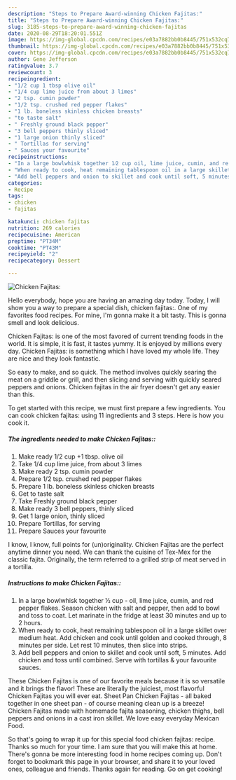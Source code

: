 ```yaml
---
description: "Steps to Prepare Award-winning Chicken Fajitas:"
title: "Steps to Prepare Award-winning Chicken Fajitas:"
slug: 3185-steps-to-prepare-award-winning-chicken-fajitas
date: 2020-08-29T18:20:01.551Z
image: https://img-global.cpcdn.com/recipes/e03a7882bb0b8445/751x532cq70/chicken-fajitas-recipe-main-photo.jpg
thumbnail: https://img-global.cpcdn.com/recipes/e03a7882bb0b8445/751x532cq70/chicken-fajitas-recipe-main-photo.jpg
cover: https://img-global.cpcdn.com/recipes/e03a7882bb0b8445/751x532cq70/chicken-fajitas-recipe-main-photo.jpg
author: Gene Jefferson
ratingvalue: 3.7
reviewcount: 3
recipeingredient:
- "1/2 cup 1 tbsp olive oil"
- "1/4 cup lime juice from about 3 limes"
- "2 tsp. cumin powder"
- "1/2 tsp. crushed red pepper flakes"
- "1 lb. boneless skinless chicken breasts"
- "to taste salt"
- " Freshly ground black pepper"
- "3 bell peppers thinly sliced"
- "1 large onion thinly sliced"
- " Tortillas for serving"
- " Sauces your favourite"
recipeinstructions:
- "In a large bowlwhisk together 1⁄2 cup oil, lime juice, cumin, and red pepper flakes. Season chicken with salt and pepper, then add to bowl and toss to coat. Let marinate in the fridge at least 30 minutes and up to 2 hours."
- "When ready to cook, heat remaining tablespoon oil in a large skillet over medium heat. Add chicken and cook until golden and cooked through, 8 minutes per side. Let rest 10 minutes, then slice into strips."
- "Add bell peppers and onion to skillet and cook until soft, 5 minutes. Add chicken and toss until combined. Serve with tortillas &amp; your favourite sauces."
categories:
- Recipe
tags:
- chicken
- fajitas

katakunci: chicken fajitas 
nutrition: 269 calories
recipecuisine: American
preptime: "PT34M"
cooktime: "PT43M"
recipeyield: "2"
recipecategory: Dessert

---
```



![Chicken Fajitas:](https://img-global.cpcdn.com/recipes/e03a7882bb0b8445/751x532cq70/chicken-fajitas-recipe-main-photo.jpg)

Hello everybody, hope you are having an amazing day today. Today, I will show you a way to prepare a special dish, chicken fajitas:. One of my favorites food recipes. For mine, I'm gonna make it a bit tasty. This is gonna smell and look delicious.

Chicken Fajitas: is one of the most favored of current trending foods in the world. It is simple, it is fast, it tastes yummy. It is enjoyed by millions every day. Chicken Fajitas: is something which I have loved my whole life. They are nice and they look fantastic.

So easy to make, and so quick. The method involves quickly searing the meat on a griddle or grill, and then slicing and serving with quickly seared peppers and onions. Chicken fajitas in the air fryer doesn&#39;t get any easier than this.


To get started with this recipe, we must first prepare a few ingredients. You can cook chicken fajitas: using 11 ingredients and 3 steps. Here is how you cook it.

<!--inarticleads1-->

##### The ingredients needed to make Chicken Fajitas::

1. Make ready 1/2 cup +1 tbsp. olive oil
1. Take 1/4 cup lime juice, from about 3 limes
1. Make ready 2 tsp. cumin powder
1. Prepare 1/2 tsp. crushed red pepper flakes
1. Prepare 1 lb. boneless skinless chicken breasts
1. Get to taste salt
1. Take  Freshly ground black pepper
1. Make ready 3 bell peppers, thinly sliced
1. Get 1 large onion, thinly sliced
1. Prepare  Tortillas, for serving
1. Prepare  Sauces your favourite


I know, I know, full points for (un)originality. Chicken Fajitas are the perfect anytime dinner you need. We can thank the cuisine of Tex-Mex for the classic fajita. Originally, the term referred to a grilled strip of meat served in a tortilla. 

<!--inarticleads2-->

##### Instructions to make Chicken Fajitas::

1. In a large bowlwhisk together 1⁄2 cup - oil, lime juice, cumin, and red pepper flakes. Season chicken with salt and pepper, then add to bowl and toss to coat. Let marinate in the fridge at least 30 minutes and up to 2 hours.
1. When ready to cook, heat remaining tablespoon oil in a large skillet over medium heat. Add chicken and cook until golden and cooked through, 8 minutes per side. Let rest 10 minutes, then slice into strips.
1. Add bell peppers and onion to skillet and cook until soft, 5 minutes. Add chicken and toss until combined. Serve with tortillas &amp; your favourite sauces.


These Chicken Fajitas is one of our favorite meals because it is so versatile and it brings the flavor! These are literally the juiciest, most flavorful Chicken Fajitas you will ever eat. Sheet Pan Chicken Fajitas - all baked together in one sheet pan - of course meaning clean up is a breeze! Chicken Fajitas made with homemade fajita seasoning, chicken thighs, bell peppers and onions in a cast iron skillet. We love easy everyday Mexican Food. 

So that's going to wrap it up for this special food chicken fajitas: recipe. Thanks so much for your time. I am sure that you will make this at home. There's gonna be more interesting food in home recipes coming up. Don't forget to bookmark this page in your browser, and share it to your loved ones, colleague and friends. Thanks again for reading. Go on get cooking!
